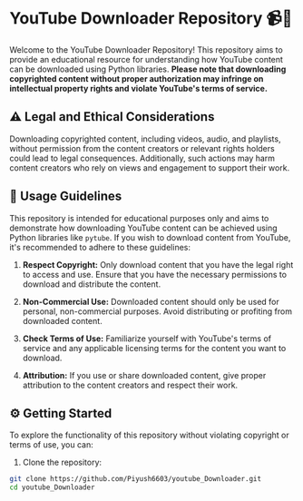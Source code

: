 # YouTube Downloader Repository 📹🎵

Welcome to the YouTube Downloader Repository! This repository aims to provide an educational resource for understanding how YouTube content can be downloaded using Python libraries. **Please note that downloading copyrighted content without proper authorization may infringe on intellectual property rights and violate YouTube's terms of service.**

## ⚠️ Legal and Ethical Considerations

Downloading copyrighted content, including videos, audio, and playlists, without permission from the content creators or relevant rights holders could lead to legal consequences. Additionally, such actions may harm content creators who rely on views and engagement to support their work.

## 📜 Usage Guidelines

This repository is intended for educational purposes only and aims to demonstrate how downloading YouTube content can be achieved using Python libraries like `pytube`. If you wish to download content from YouTube, it's recommended to adhere to these guidelines:

1. **Respect Copyright:** Only download content that you have the legal right to access and use. Ensure that you have the necessary permissions to download and distribute the content.

2. **Non-Commercial Use:** Downloaded content should only be used for personal, non-commercial purposes. Avoid distributing or profiting from downloaded content.

3. **Check Terms of Use:** Familiarize yourself with YouTube's terms of service and any applicable licensing terms for the content you want to download.

4. **Attribution:** If you use or share downloaded content, give proper attribution to the content creators and respect their work.

## ⚙️ Getting Started

To explore the functionality of this repository without violating copyright or terms of use, you can:

1. Clone the repository:

```bash
git clone https://github.com/Piyush6603/youtube_Downloader.git
cd youtube_Downloader
